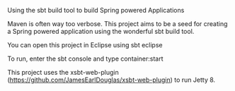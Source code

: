 

Using the sbt build tool to build Spring powered Applications

Maven is often way too verbose. This project aims to be a seed for creating a Spring powered application using the wonderful sbt build tool.

You can open this project in Eclipse using sbt eclipse

To run, enter the sbt console and type container:start 

This project uses the xsbt-web-plugin (https://github.com/JamesEarlDouglas/xsbt-web-plugin) to run Jetty 8.  

